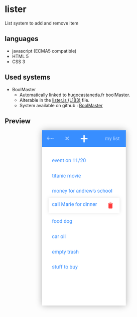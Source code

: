# lister
List system to add and remove item

## languages
 * javascript (ECMA5 compatible)
 * HTML 5
 * CSS 3

## Used systems
 * BoolMaster 
   * Automatically linked to hugocastaneda.fr boolMaster.
   * Alterable in the [lister.js (L183)](https://github.com/hugodecasta/lister/blob/master/lister.js#L183) file.
   * System available on github : [BoolMaster](https://github.com/hugodecasta/boolMaster)

## Preview
<div style="text-align:center"><img src="example.png" style="box-shadow:0px 0px 20px rgba(0,0,0,0.3)"/></div>